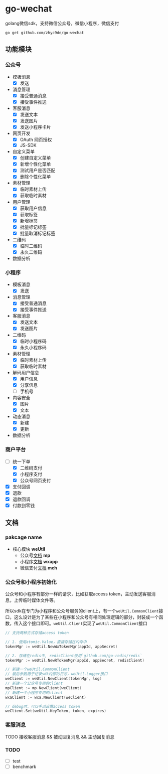 # go-wechat

golang微信sdk，支持微信公众号，微信小程序，微信支付

`go get github.com/zhyc9de/go-wechat`

## 功能模块

### 公众号
- 模板消息
    - [x] 发送
- 消息管理
    - [x] 接受普通消息
    - [x] 接受事件推送
- 客服消息
    - [x] 发送文本
    - [x] 发送图片
    - [x] 发送小程序卡片
- 网页开发
    - [x] OAuth 网页授权
    - [x] JS-SDK
- 自定义菜单
    - [x] 创建自定义菜单
    - [x] 新增个性化菜单
    - [x] 测试用户是否匹配
    - [x] 删除个性化菜单
- 素材管理
    - [x] 临时素材上传
    - [x] 获取临时素材
- 用户管理
    - [x] 获取用户信息
    - [x] 获取标签
    - [x] 新增标签
    - [x] 批量标记标签
    - [x] 批量取消标记标签
- 二维码
    - [x] 临时二维码
    - [x] 永久二维码
- 数据分析

### 小程序
- 模板消息
    - [x] 发送
- 消息管理
    - [x] 接受普通消息
    - [x] 接受事件推送
- 客服消息
    - [x] 发送文本
    - [x] 发送图片
- 二维码
    - [x] 临时小程序码
    - [x] 永久小程序码
- 素材管理
    - [x] 临时素材上传
    - [x] 获取临时素材
- 解码用户信息
    - [x] 用户信息
    - [x] 分享信息
    - [ ] 手机号
- 内容安全
    - [x] 图片
    - [x] 文本
- 动态消息
    - [x] 新建
    - [x] 更新
- 数据分析

### 商户平台
- [ ] 统一下单
    - [x] 二维码支付
    - [x] 小程序支付
    - [x] 公众号网页支付
- [x] 支付回调
- [x] 退款
- [x] 退款回调
- [x] 付款到零钱

## 文档

### pakcage name

- 核心模块 **weUtil**
    - 公众号[文档](docs/mp.md) **mp**
    - 小程序[文档](docs/mxa.md) **wxapp**
    - 微信支付[文档](docs/mch.md) **mch**

### 公众号和小程序初始化

公众号和小程序有部分一样的请求，比如获取access token，主动发送客服消息，上传临时媒体文件等。

所以sdk在专门为小程序和公众号服务的client上，有一个`weUtil.CommonClient`接口，这么设计是为了某些在小程序和公众号有相同处理逻辑的部分，封装成一个函数，传入这个接口即可。`weUtil.Client`实现了`weUtil.CommonClient`接口

```go
// 支持两种方式存储access token

// 1. 使用atomic.Value，直接存储在内存中
tokenMgr := weUtil.NewWxTokenMgr(appId, appSecret)

// 2. 存储在redis中, redisClient使用`github.com/go-redis/redis`
tokenMgr := weUtil.NewRTokenMgr(appId, appSecret, redisClient)

// 新建一个weUtil.CommonClient
// 最后参数用于记录sdk内部的日志，weUtil.Logger接口
weClient := weUtil.NewClient(tokenMgr, log)
// 新建一个公众号专用的client
mpClient := mp.NewClient(weClient)
// 新建一个小程序专用的client
wxaClient := wxa.NewClient(weClient)

// debug时，可以手动设置access token
weClient.Set(weUtil.KeyToken, token, expires)
```

### 客服消息

TODO 接收客服消息 && 被动回复消息 && 主动回复消息

### TODO
- [ ] test
- [ ] benchmark